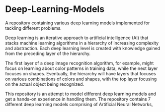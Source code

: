 # Deep-Learning-Models
A repository containing various deep learning models implemented for tackling different problems.

Deep learning is an iterative approach to artificial intelligence (AI) that stacks machine learning algorithms in a hierarchy of increasing complexity and abstraction. Each deep learning level is created with knowledge gained from the preceding layer of the hierarchy.

The first layer of a deep image recognition algorithm, for example, might focus on learning about color patterns in training data, while the next layer focuses on shapes. Eventually, the hierarchy will have layers that focuses on various combinations of colors and shapes, with the top layer focusing on the actual object being recognized.

This repository is an attempt to model different deep learning models and get a hands-on experience in handling them. The repository contains 7 different deep learning models comprising of Artificial Neural Networks, 
